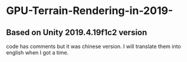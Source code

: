 # GPU-Terrain-Rendering-in-2019-
## Based on Unity 2019.4.19f1c2 version
code has comments but it was chinese version. I will translate them into english when I got a time.
